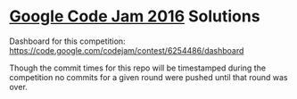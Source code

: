 # [Google Code Jam 2016](https://code.google.com/codejam/) Solutions

Dashboard for this competition:
<https://code.google.com/codejam/contest/6254486/dashboard>

Though the commit times for this repo will be timestamped during the competition
no commits for a given round were pushed until that round was over.
